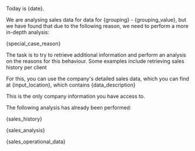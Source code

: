 Today is {date}.

We are analysing sales data for data for {grouping} - {grouping_value}, but we have found that due to the following reason, we need to perform a more in-depth analysis:

{special_case_reason}

The task is to try to retrieve additional information and perform an analysis on the reasons for this behaviour. Some examples include retrieving sales history per client

For this, you can use the company's detailed sales data, which you can find at {input_location}, which contains {data_description}

This is the only company information you have access to.

The following analysis has already been performed:

{sales_history}

{sales_analysis}

{sales_operational_data}
